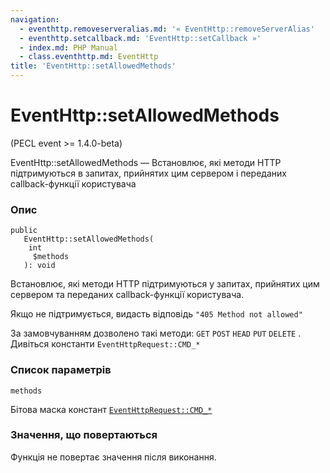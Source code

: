 ```yaml
---
navigation:
  - eventhttp.removeserveralias.md: '« EventHttp::removeServerAlias'
  - eventhttp.setcallback.md: 'EventHttp::setCallback »'
  - index.md: PHP Manual
  - class.eventhttp.md: EventHttp
title: 'EventHttp::setAllowedMethods'
---
```

# EventHttp::setAllowedMethods

(PECL event >= 1.4.0-beta)

EventHttp::setAllowedMethods — Встановлює, які методи HTTP підтримуються в запитах, прийнятих цим сервером і переданих callback-функції користувача

### Опис

```methodsynopsis
public
   EventHttp::setAllowedMethods(
    int
     $methods
   ): void
```

Встановлює, які методи HTTP підтримуються у запитах, прийнятих цим сервером та переданих callback-функції користувача.

Якщо не підтримується, видасть відповідь `"405 Method not allowed"`

За замовчуванням дозволено такі методи: `GET` `POST` `HEAD` `PUT` `DELETE` . Дивіться константи `EventHttpRequest::CMD_*`

### Список параметрів

`methods`

Бітова маска констант [`EventHttpRequest::CMD_*`](class.eventhttprequest.html#eventhttprequest.constants)

### Значення, що повертаються

Функція не повертає значення після виконання.
